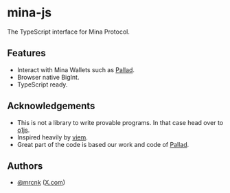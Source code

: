 # mina-js

The TypeScript interface for Mina Protocol.

## Features

- Interact with Mina Wallets such as [Pallad](https://pallad.co/).
- Browser native BigInt.
- TypeScript ready.

## Acknowledgements

- This is not a library to write provable programs. In that case head over to [o1js](https://github.com/o1-labs/o1js).
- Inspired heavily by [viem](https://github.com/wevm/viem).
- Great part of the code is based our work and code of [Pallad](https://pallad.co).

## Authors

- [@mrcnk](https://github.com/mrcnk) ([X.com](https://x.com/schoolboytom))
